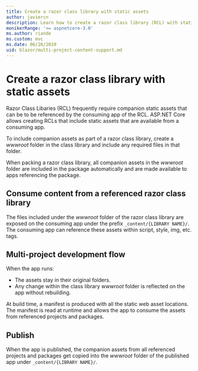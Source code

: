 ```yaml
---
title: Create a razor class library with static assets
author: javiercn
description: Learn how to create a razor class library (RCL) with static assets.
monikerRange: '>= aspnetcore-3.0'
ms.author: riande
ms.custom: mvc
ms.date: 06/26/2019
uid: blazor/multi-project-content-support.md
---
```


# Create a razor class library with static assets

Razor Class Libaries (RCL) frequently require companion static assets that can be to be referenced by the consuming app of the RCL. ASP.NET Core allows creating RCLs that include static assets that are available from a consuming app.

To include companion assets as part of a razor class library, create a *wwwroot* folder in the class library and include any required files in that folder.

When packing a razor class library, all companion assets in the *wwwroot* folder are included in the package automatically and are made available to apps referencing the package.

## Consume content from a referenced razor class library

The files included under the *wwwroot* folder of the razor class library are exposed on the consuming app under the prefix `_content/{LIBRARY NAME}/`. The consuming app can reference these assets within script, style, img, etc. tags.

## Multi-project development flow

When the app runs:

* The assets stay in their original folders.
* Any change within the class library *wwwroot* folder is reflected on the app without rebuilding.

At build time, a manifest is produced with all the static web asset locations. The manifest is read at runtime and allows the app to consume the assets from referenced projects and packages.

## Publish

When the app is published, the companion assets from all referenced projects and packages get copied into the *wwwroot* folder of the published app under `_content/{LIBRARY NAME}/`.
